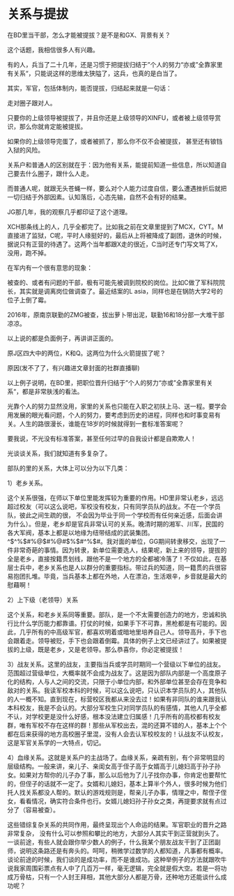 # 关系与提拔

在BD里当干部，怎么才能被提拔？是不是和GX、背景有关？

这个话题，我相信很多人有兴趣。

有的人，兵当了二十几年，还是习惯于把提拔归结于”个人的努力“亦或”全靠家里有关系“，只能说这样的思维太狭隘了，这兵，也真的是白当了。

其实，军官，包括体制内，能否提拔，归结起来就是一句话：

走对圈子跟对人。

只要你的上级领导被提拔了，并且你还是上级领导的XINFU，或者被上级领导赏识，那么你就肯定能被提拔。

如果你的上级领导完蛋了，或者被抓了，那么你不仅不会被提拔， 甚至还有锒铛入狱的风险。

关系户和普通人的区别就在于：因为他有关系，能提前知道一些信息，所以知道自己要去什么圈子，跟什么人走。

而普通人呢，就跟无头苍蝇一样，要么对个人能力过度自信，要么遭遇挫折后就把一切归结于外部因素。认知落后，心态先输，自然不会有好的结果。

JG那几年，我的观察几乎都印证了这个道理。

XCH那条线上的人，几乎全都完了。比如我之前在文章里提到了MCX，CYT。M直接进了监狱，C呢，平时人缘挺好的，最后从上将被降成了副团，退休的时候，据说只有正营的待遇了。这两个当年都跟X走的很近，C当时还专门写文骂了X，没用，跑不掉。

在军内有一个很有意思的现象：

被查的、或者有问题的干部，极有可能先被调到院校的岗位。比如C做了军科院院长，其实就是调离岗位做调查了。最近结案的L asia，同样也是在锅防大学2号的位子上倒了霉。

2016年，原南京联勤的ZMG被查，拔出萝卜带出泥，联勤16和18分部一大堆干部凉凉。

以上说的都是负面例子，再讲讲正面的。

原J区四大中的两位，K和Q。这两位为什么火箭提拔了呢？

原因(发不了了，有兴趣进文章封面的社群直播聊)

以上例子说明，在BD里，把职位晋升归结于”个人的努力“亦或”全靠家里有关系“，都是非常肤浅的看法。

光靠个人的努力显然没用，家里的关系也只能在入职之初扶上马、送一程。要学会用发展的眼光看问题，个人的努力，要考虑到历史的进程，同样也和时事变易有关。人生的路很漫长，谁能在18岁的时候就得到一套标准答案呢？

要我说，不光没有标准答案，甚至任何过早的自我设计都是自欺欺人！

光谈谈关系，我们就知道有多复杂了。

部队的里的关系，大体上可以分为以下几类：

1）老乡关系。

这个关系很强，在师以下单位里能发挥较为重要的作用。HD里非常认老乡，远远超过校友（可以这么说吧，军校没有校友，只有同学员队的战友。不在一个学员队，彼此之间生疏的很， 不会因为毕业于同一个学校而有任何亲近感，后面会讲为什么）。但是，老乡却是官兵非常认可的关系。晚清时期的湘军、川军，民国的各大军阀，基本上都是以地缘为纽带结成的武装集团。^$^%$#%@$#%@#$%$#^%$#。我对面的单位，GG期间转隶移交，出现了一件非常奇葩的事情。因为转隶，新单位需要选人，结果呢，新上来的领导，提拔的全是老乡，直接按籍贯划线，跟他不是一个地方的全都被冷落了！不仅如此，在基层士兵中，老乡关系也是人以群分的重要指标。带过兵的知道，同一籍贯的兵很容易抱团扎堆。毕竟，当兵基本上都在外地，人在漂泊，生活艰辛，乡音就是最大的慰藉啊！

2）上下级（老领导）关系

这个关系，和老乡关系同等重要。部队，是一个不太需要创造力的地方，忠诚和执行比什么学历能力都靠谱。打仗的时候，如果手下不可靠，黑枪都是有可能的。因此，几乎所有的中高级军官，都喜欢明着或暗地里培养自己人。领导高升，手下也会跟着走。领导被贬，手下也会跟着倒霉。具体的例子上文已经讲过了。如果被提拔的上级，既是老乡，又是老领导。那么恭喜你，你必定被提拔！

3）战友关系。这里的战友，主要指当兵或学员时期同一个营级以下单位的战友。范围超过营级单位，大概率就不会成为战友了。这是因为部队内部是一个高度原子化的结构，人与人之间的交流，只限于小单位内部，和外部单位甚至会存在竞争和敌对的关系。我读军校本科的时候，可以这么说吧，只认识本学员队的人，其他队的人一概不知。直到现在，标营校区我都从来没去过！如果有非同队的谁来跟我认本科校友，我是不会认的。大部分军校生只对同学员队的有感情，其他人几乎全都不认，对学校更是没什么好感，根本没法建立归属感！几乎所有的高校都有校友群，唯有军校不存在这样的群！那些从军校出去，混的还算不错的人，基本上个个都在后来获得的地方高校圈子里混，没有人会去认军校校友的！认战友不认校友，这是军官关系学的一大特点，切记。

4）血缘关系。这就是关系户的主战场了。血缘关系，亲疏有别，有个非常明显的层级结构。一般来讲，亲儿子、亲闺女高于侄子高于女婿高于儿媳妇高于孙子孙女。如果对方帮你的儿子办了事，那么以后他为了儿子找你办事，你肯定也要帮忙的，但侄子的话就不一定了。女婿和儿媳妇，基本上算半个外人，很多时候为他们托人找关系都没人帮的。默认的游戏规则是，帮亲儿子办事，情理之中，帮侄子侄女，看看情况，确实符合条件也行。女婿儿媳妇孙子孙女之类，再提要求就有点过分了（容易被查）。

这些错综复杂关系的共同作用，最终呈现出个人命运的结果。军官职业的晋升之路非常复杂， 没有什么可以参照和攀比的地方，大部分人其实干到正营就到头了。一谈前途，有些人就会跟你举少数人的例子，什么我某个朋友战友干到了正团副师，说明这条路还是有奔头的。呵呵，稍微学过数学的人都知道，凡事都有概率。谈论前途的时候，我们谈的是成功率，而不是谁成功。这种举例子的方法就跟吹牛说我家周围彩票点有人中了几百万一样，毫无逻辑，完全就是假大空。若是一将功成万骨枯，只有一个人封王拜相，其他大部分人都是万骨，还种地方还能谈什么成功呢？

